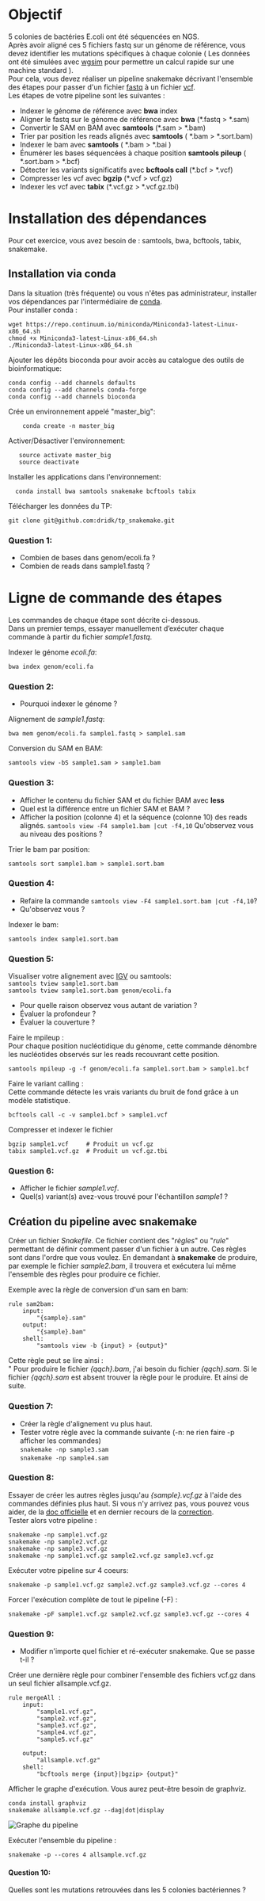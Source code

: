 # Objectif 
5 colonies de bactéries E.coli ont été séquencées en NGS.    
Après avoir aligné ces 5 fichiers fastq sur un génome de référence, vous devez identifier les mutations spécifiques à chaque colonie ( Les données ont été simulées avec [wgsim](https://github.com/lh3/wgsim) pour permettre un calcul rapide sur une machine standard ).     
Pour cela, vous devez réaliser un pipeline snakemake décrivant l'ensemble des étapes pour passer d'un fichier [fastq](https://fr.wikipedia.org/wiki/FASTQ) à un fichier [vcf](https://en.wikipedia.org/wiki/Variant_Call_Format).    
Les étapes de votre pipeline sont les suivantes :    

- Indexer le génome de référence avec **bwa** index
- Aligner le fastq sur le génome de référence avec **bwa** (*.fastq > *.sam)
- Convertir le SAM en BAM avec **samtools** (*.sam > *.bam)
- Trier par position les reads alignés avec **samtools** ( *.bam > *.sort.bam)
- Indexer le bam avec **samtools** ( *.bam > *.bai )
- Énumérer les bases séquencées à chaque position **samtools pileup** ( *.sort.bam > *.bcf)
- Détecter les variants significatifs avec **bcftools call** (*.bcf > *.vcf) 
- Compresser les vcf avec **bgzip** (*.vcf > vcf.gz)
- Indexer les vcf avec **tabix** (*.vcf.gz > *.vcf.gz.tbi)

# Installation des dépendances
Pour cet exercice, vous avez besoin de : samtools, bwa, bcftools, tabix, snakemake.

## Installation via conda
Dans la situation (très fréquente) ou vous n'êtes pas administrateur, installer vos dépendances par l'intermédiaire de [conda](https://conda.io/miniconda.html).     
Pour installer conda :    

    wget https://repo.continuum.io/miniconda/Miniconda3-latest-Linux-x86_64.sh
    chmod +x Miniconda3-latest-Linux-x86_64.sh      
    ./Miniconda3-latest-Linux-x86_64.sh

Ajouter les dépôts bioconda pour avoir accès au catalogue des outils de bioinformatique:

    conda config --add channels defaults
    conda config --add channels conda-forge
    conda config --add channels bioconda

Crée un environnement appelé "master_big":

        conda create -n master_big

Activer/Désactiver l'environnement: 

       source activate master_big
       source deactivate

Installer les applications dans l'environnement:  

      conda install bwa samtools snakemake bcftools tabix

Télécharger les données du TP: 

    git clone git@github.com:dridk/tp_snakemake.git

### Question 1: 
- Combien de bases dans genom/ecoli.fa ? 
- Combien de reads dans sample1.fastq ? 

# Ligne de commande des étapes 
Les commandes de chaque étape sont décrite ci-dessous.    
Dans un premier temps, essayer manuellement d’exécuter chaque commande à partir du fichier *sample1.fastq*.

Indexer le génome *ecoli.fa*: 

    bwa index genom/ecoli.fa 

### Question 2:
- Pourquoi indexer le génome ? 

Alignement de *sample1.fastq*: 

    bwa mem genom/ecoli.fa sample1.fastq > sample1.sam 

Conversion du SAM en BAM: 

    samtools view -bS sample1.sam > sample1.bam

### Question 3:
- Afficher le contenu du fichier SAM et du fichier BAM avec **less** 
- Quel est la différence entre un fichier SAM et BAM ?  
- Afficher la position (colonne 4) et la séquence (colonne 10) des reads alignés. `` samtools view -F4 sample1.bam |cut -f4,10 ``
Qu'observez vous au niveau des positions ? 

Trier le bam par position: 

    samtools sort sample1.bam > sample1.sort.bam 

### Question 4: 
- Refaire la commande `` samtools view -F4 sample1.sort.bam |cut -f4,10 ``? 
- Qu'observez vous ? 

Indexer le bam:

    samtools index sample1.sort.bam 

### Question 5:
Visualiser votre alignement avec [IGV](http://software.broadinstitute.org/software/igv/) ou samtools:    
    `` samtools tview sample1.sort.bam ``      
    `` samtools tview sample1.sort.bam genom/ecoli.fa `` 

- Pour quelle raison observez vous autant de variation ? 
- Évaluer la profondeur ? 
- Évaluer la couverture ? 

Faire le mpileup :   
Pour chaque position nucléotidique du génome, cette commande dénombre les nucléotides observés sur les reads recouvrant cette position. 

    samtools mpileup -g -f genom/ecoli.fa sample1.sort.bam > sample1.bcf

Faire le variant calling :    
Cette commande détecte les vrais variants du bruit de fond grâce à un modèle statistique. 

    bcftools call -c -v sample1.bcf > sample1.vcf 

Compresser et indexer le fichier 

    bgzip sample1.vcf     # Produit un vcf.gz
    tabix sample1.vcf.gz  # Produit un vcf.gz.tbi

### Question 6:
- Afficher le fichier *sample1.vcf*.
- Quel(s) variant(s) avez-vous trouvé pour l'échantillon *sample1* ? 

## Création du pipeline avec snakemake 

Créer un fichier *Snakefile*. Ce fichier contient des "*règles*" ou "*rule*" permettant de définir comment passer d'un fichier à un autre. Ces règles sont dans l'ordre que vous voulez. En demandant à **snakemake** de produire, par exemple le fichier *sample2.bam*, il trouvera et exécutera lui même l'ensemble des règles pour produire ce fichier.    

Exemple avec la règle de conversion d'un sam en bam:

    rule sam2bam:
        input:
            "{sample}.sam"
        output:
            "{sample}.bam"
        shell:
            "samtools view -b {input} > {output}"

Cette règle peut se lire ainsi :    
" Pour produire le fichier *{qqch}.bam*, j'ai besoin du fichier *{qqch}.sam*. Si le fichier *{qqch}.sam* est absent trouver la règle pour le produire. Et ainsi de suite. 

### Question 7:
- Créer la règle d'alignement vu plus haut.  
- Tester votre règle avec la commande suivante (-n: ne rien faire  -p afficher les commandes)    
    ``snakemake -np sample3.sam``     
    ``snakemake -np sample4.sam ``


### Question 8: 

Essayer de créer les autres règles jusqu'au *{sample}.vcf.gz* à l'aide des commandes définies plus haut. Si vous n'y arrivez pas, vous pouvez vous aider, de la [doc officielle](https://snakemake.readthedocs.io/en/stable/) et en dernier recours de la [correction](https://github.com/dridk/tp_snakemake/blob/master/Snakefile.correction).    
Tester alors votre pipeline :     

    snakemake -np sample1.vcf.gz
    snakemake -np sample2.vcf.gz
    snakemake -np sample3.vcf.gz
    snakemake -np sample1.vcf.gz sample2.vcf.gz sample3.vcf.gz 

Exécuter votre pipeline sur 4 coeurs:

    snakemake -p sample1.vcf.gz sample2.vcf.gz sample3.vcf.gz --cores 4

Forcer l'exécution complète de tout le pipeline (-F) : 

    snakemake -pF sample1.vcf.gz sample2.vcf.gz sample3.vcf.gz --cores 4

### Question 9:
- Modifier n'importe quel fichier et ré-exécuter snakemake. Que se passe t-il ? 

Créer une dernière règle pour combiner l'ensemble des fichiers vcf.gz dans un seul fichier allsample.vcf.gz.

    rule mergeAll : 
        input:
            "sample1.vcf.gz",
            "sample2.vcf.gz",
            "sample3.vcf.gz",
            "sample4.vcf.gz",
            "sample5.vcf.gz"
            
        output:
            "allsample.vcf.gz"
        shell:
            "bcftools merge {input}|bgzip> {output}"

Afficher le graphe d'exécution. Vous aurez peut-être besoin de graphviz. 

    conda install graphviz
    snakemake allsample.vcf.gz --dag|dot|display 

![Graphe du pipeline](https://github.com/dridk/tp_snakemake/blob/master/graph.png)

Exécuter l'ensemble du pipeline : 

    snakemake -p --cores 4 allsample.vcf.gz

#### Question 10: 
Quelles sont les mutations retrouvées dans les 5 colonies bactériennes ? 
